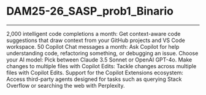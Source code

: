 # DAM25-26_SASP_prob1_Binario
---
2,000 intelligent code completions a month: Get context-aware code suggestions that draw context from your GitHub projects and VS Code workspace.
50 Copilot Chat messages a month: Ask Copilot for help understanding code, refactoring something, or debugging an issue.
Choose your AI model: Pick between Claude 3.5 Sonnet or OpenAI GPT-4o.
Make changes to multiple files with Copilot Edits: Tackle changes across multiple files with Copilot Edits.
Support for the Copilot Extensions ecosystem: Access third-party agents designed for tasks such as querying Stack Overflow or searching the web with Perplexity.
